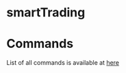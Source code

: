 # smartTrading

# Commands
List of all commands is available at [here](https://github.com/hshokrig/smartTrading/blob/main/commands.md)
